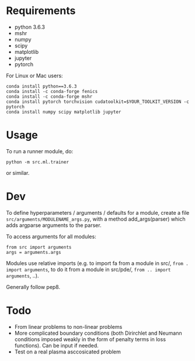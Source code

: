 # Requirements 
- python 3.6.3
- mshr
- numpy
- scipy
- matplotlib
- jupyter
- pytorch

For Linux or Mac users:

    conda install python==3.6.3
    conda install -c conda-forge fenics
    conda install -c conda-forge mshr
    conda install pytorch torchvision cudatoolkit=$YOUR_TOOLKIT_VERSION -c pytorch
    conda install numpy scipy matplotlib jupyter

# Usage
To run a runner module, do:

    python -m src.ml.trainer

or similar.

# Dev
To define hyperparameters / arguments / defaults for a module, create a file `src/arguments/MODULENAME_args.py`, with a method add_args(parser) which adds argparse arguments to the parser. 

To access arguments for all modules:

    from src import arguments
    args = arguments.args

Modules use relative imports (e.g. to import fa from a module in src/, `from . import arguments`, to do it from a module in src/pde/, `from .. import arguments`, ..).

Generally follow pep8.

# Todo
- From linear problems to non-linear problems
- More complicated boundary conditions (both Dirirchlet and Neumann conditions imposed weakly in the form of penalty terms in loss functions). Can be input if needed.
- Test on a real plasma asccosicated problem
